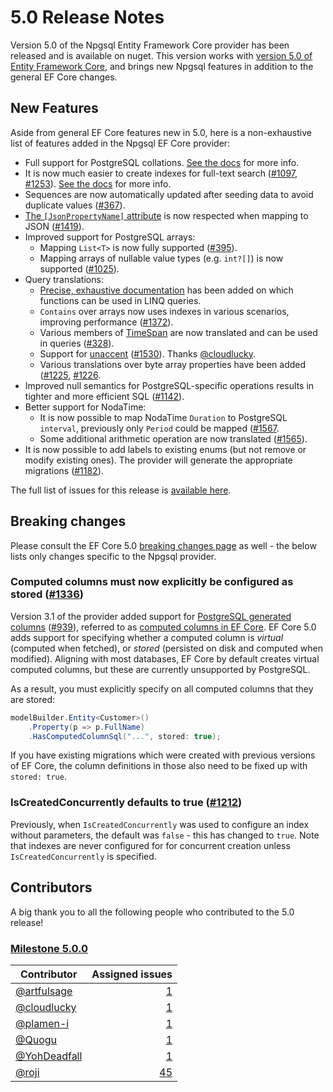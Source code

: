 # 5.0 Release Notes

Version 5.0 of the Npgsql Entity Framework Core provider has been released and is available on nuget. This version works with [version 5.0 of Entity Framework Core](https://docs.microsoft.com/ef/core/what-is-new/ef-core-5.0/whatsnew), and brings new Npgsql features in addition to the general EF Core changes.

## New Features

Aside from general EF Core features new in 5.0, here is a non-exhaustive list of features added in the Npgsql EF Core provider:

* Full support for PostgreSQL collations. [See the docs](http://www.npgsql.org/efcore/misc/collations-and-case-sensitivity.html?tabs=data-annotations) for more info.
* It is now much easier to create indexes for full-text search ([#1097](https://github.com/npgsql/efcore.pg/issues/1097), [#1253](https://github.com/npgsql/efcore.pg/issues/1253)). [See the docs](www.npgsql.org/efcore/mapping/full-text-search.html) for more info.
* Sequences are now automatically updated after seeding data to avoid duplicate values ([#367](https://github.com/npgsql/efcore.pg/issues/367)).
* [The `[JsonPropertyName]` attribute](https://docs.microsoft.com/dotnet/api/system.text.json.serialization.jsonpropertynameattribute) is now respected when mapping to JSON ([#1419](https://github.com/npgsql/efcore.pg/issues/1419)).
* Improved support for PostgreSQL arrays:
  * Mapping `List<T>` is now fully supported ([#395](https://github.com/npgsql/efcore.pg/issues/395)).
  * Mapping arrays of nullable value types (e.g. `int?[]`) is now supported ([#1025](https://github.com/npgsql/efcore.pg/issues/1025)).
* Query translations:
  * [Precise, exhaustive documentation](http://www.npgsql.org/efcore/mapping/translations.html) has been added on which functions can be used in LINQ queries.
  * `Contains` over arrays now uses indexes in various scenarios, improving performance ([#1372](https://github.com/npgsql/efcore.pg/issues/1372)).
  * Various members of [TimeSpan](https://docs.microsoft.com/dotnet/api/system.timespan?view=netcore-3.1) are now translated and can be used in queries ([#328](https://github.com/npgsql/efcore.pg/issues/328)).
  * Support for [unaccent](https://www.postgresql.org/docs/current/unaccent.html) ([#1530](https://github.com/npgsql/efcore.pg/issues/1530)). Thanks [@cloudlucky](https://github.com/cloudlucky).
  * Various translations over byte array properties have been added ([#1225](https://github.com/npgsql/efcore.pg/issues/1225), [#1226](https://github.com/npgsql/efcore.pg/issues/1226).
* Improved null semantics for PostgreSQL-specific operations results in tighter and more efficient SQL ([#1142](https://github.com/npgsql/efcore.pg/issues/1142)).
* Better support for NodaTime:
  * It is now possible to map NodaTime `Duration` to PostgreSQL `interval`, previously only `Period` could be mapped ([#1567](https://github.com/npgsql/efcore.pg/issues/1567).
  * Some additional arithmetic operation are now translated ([#1565](https://github.com/npgsql/efcore.pg/issues/1565)).
* It is now possible to add labels to existing enums (but not remove or modify existing ones). The provider will generate the appropriate migrations ([#1182](https://github.com/npgsql/efcore.pg/issues/1182)).

The full list of issues for this release is [available here](https://github.com/npgsql/efcore.pg/milestone/24?closed=1).

## Breaking changes

Please consult the EF Core 5.0 [breaking changes page](https://docs.microsoft.com/ef/core/what-is-new/ef-core-5.0/breaking-changes) as well - the below lists only changes specific to the Npgsql provider.

### Computed columns must now explicitly be configured as stored ([#1336](https://github.com/npgsql/efcore.pg/issues/1336))

Version 3.1 of the provider added support for [PostgreSQL generated columns](https://www.postgresql.org/docs/current/ddl-generated-columns.html) ([#939](https://github.com/npgsql/efcore.pg/issues/939)), referred to as [computed columns in EF Core](https://docs.microsoft.com/ef/core/modeling/generated-properties?tabs=data-annotations#computed-columns). EF Core 5.0 adds support for specifying whether a computed column is *virtual* (computed when fetched), or *stored* (persisted on disk and computed when modified). Aligning with most databases, EF Core by default creates virtual computed columns, but these are currently unsupported by PostgreSQL.

As a result, you must explicitly specify on all computed columns that they are stored:

```c#
modelBuilder.Entity<Customer>()
    .Property(p => p.FullName)
    .HasComputedColumnSql("...", stored: true);
```

If you have existing migrations which were created with previous versions of EF Core, the column definitions in those also need to be fixed up with `stored: true`.

### IsCreatedConcurrently defaults to true ([#1212](https://github.com/npgsql/efcore.pg/issues/1212))

Previously, when `IsCreatedConcurrently` was used to configure an index without parameters, the default was `false` - this has changed to `true`. Note that indexes are never configured for for concurrent creation unless `IsCreatedConcurrently` is specified.

## Contributors

A big thank you to all the following people who contributed to the 5.0 release!

### [Milestone 5.0.0](https://github.com/npgsql/EFCore.PG/issues?q=milestone%3A5.0.0+)

Contributor                                    | Assigned issues
---------------------------------------------- | ----------------:|
[@artfulsage](https://github.com/artfulsage)   | [1](https://github.com/npgsql/EFCore.PG/issues?q=milestone%3A5.0.0+assignee%3Aartfulsage+)
[@cloudlucky](https://github.com/cloudlucky)   | [1](https://github.com/npgsql/EFCore.PG/issues?q=milestone%3A5.0.0+assignee%3Acloudlucky+)
[@plamen-i](https://github.com/plamen-i)       | [1](https://github.com/npgsql/EFCore.PG/issues?q=milestone%3A5.0.0+assignee%3Aplamen-i)
[@Quogu](https://github.com/Quogu)             | [1](https://github.com/npgsql/EFCore.PG/issues?q=milestone%3A5.0.0+assignee%3AQuogu+)
[@YohDeadfall](https://github.com/yohdeadfall) | [1](https://github.com/npgsql/EFCore.PG/issues?q=milestone%3A5.0.0+assignee%3Ayohdeadfall+)
[@roji](https://github.com/roji)               | [45](https://github.com/npgsql/EFCore.PG/issues?q=milestone%3A5.0.0+assignee%3Aroji)
